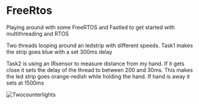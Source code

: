# FreeRtos
Playing around with some FreeRTOS and Fastled to get started with multithreading and RTOS 

Two threads looping around an ledstrip with different speeds.
Task1 makes the strip goes blue with a set 300ms delay

Task2 is using an IRsensor to measure distance from my hand. 
If it gets close it sets the delay of the thread to between 200 and 30ms.
This makes the led strip goes orange-redish while holding the hand. 
If hand is away it sets at 1500ms


![Twocounterlights](https://user-images.githubusercontent.com/92029450/169715869-e7533d0b-5472-4f35-8235-c137e3007178.png)
